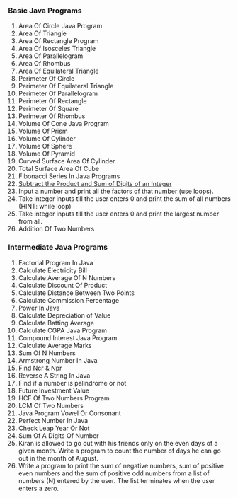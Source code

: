 ### Basic Java Programs
1. Area Of Circle Java Program
2. Area Of Triangle
3. Area Of Rectangle Program 
4. Area Of Isosceles Triangle 
5. Area Of Parallelogram
6. Area Of Rhombus
7. Area Of Equilateral Triangle
8. Perimeter Of Circle
9. Perimeter Of Equilateral Triangle
10. Perimeter Of Parallelogram
11. Perimeter Of Rectangle
12. Perimeter Of Square
13. Perimeter Of Rhombus
14. Volume Of Cone Java Program
15. Volume Of Prism
16. Volume Of Cylinder
17. Volume Of Sphere
18. Volume Of Pyramid
19. Curved Surface Area Of Cylinder
20. Total Surface Area Of Cube
21. Fibonacci Series In Java Programs
22. [Subtract the Product and Sum of Digits of an Integer](https://leetcode.com/problems/subtract-the-product-and-sum-of-digits-of-an-integer/)
23. Input a number and print all the factors of that number (use loops).
24. Take integer inputs till the user enters 0 and print the sum of all numbers
(HINT: while loop)
25. Take integer inputs till the user enters 0 and print the largest number from
all.
26. Addition Of Two Numbers

### Intermediate Java Programs
1. Factorial Program In Java
2. Calculate Electricity Bill
3. Calculate Average Of N Numbers
4. Calculate Discount Of Product
5. Calculate Distance Between Two Points 
6. Calculate Commission Percentage
7. Power In Java
8. Calculate Depreciation of Value
9. Calculate Batting Average
10. Calculate CGPA Java Program
11. Compound Interest Java Program
12. Calculate Average Marks
13. Sum Of N Numbers
14. Armstrong Number In Java
15. Find Ncr & Npr
16. Reverse A String In Java
17. Find if a number is palindrome or not 
18. Future Investment Value
19. HCF Of Two Numbers Program
20. LCM Of Two Numbers
21. Java Program Vowel Or Consonant 
22. Perfect Number In Java
23. Check Leap Year Or Not
24. Sum Of A Digits Of Number
25. Kiran is allowed to go out with his friends only on the even days of a given month. Write a program to count the number of days he can go out in the month of August.
26. Write a program to print the sum of negative numbers, sum of positive even numbers and the sum of positive odd numbers from a list of numbers (N) entered by the user. The list terminates when the user enters a zero.
